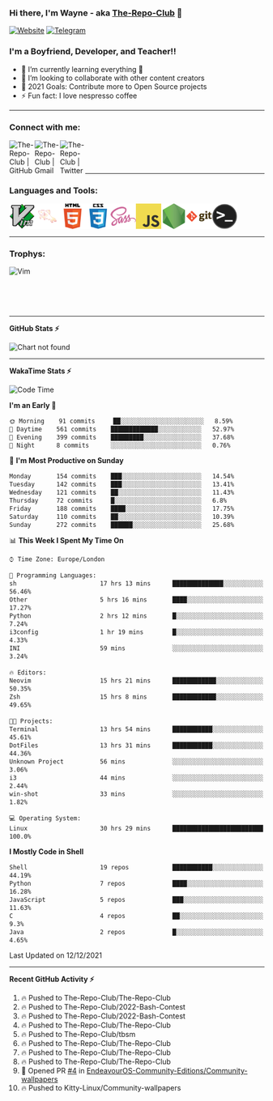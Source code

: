 ### Hi there, I'm Wayne - aka [The-Repo-Club][website] 👋

[![Website](https://img.shields.io/website?label=github.com/The-Repo-Club/&color=orange&style=flat-square&url=https://github.com/The-Repo-Club/)][website]
[![Telegram](https://img.shields.io/badge/Chat%20on-Telegram-orange.svg?color=orange&logo=telegram&style=flat-square)][telegram]

### I'm a Boyfriend, Developer, and Teacher!!

- 🌱 I’m currently learning everything 🤣
- 👯 I’m looking to collaborate with other content creators
- 🥅 2021 Goals: Contribute more to Open Source projects
- ⚡ Fun fact: I love nespresso coffee

---
### Connect with me:

[<img align="left" alt="The-Repo-Club | GitHub" width="50px" src="https://img.icons8.com/nolan/64/github.png" />][website]
[<img align="left" alt="The-Repo-Club | Gmail" width="50px" src="https://img.icons8.com/nolan/64/gmail.png" />][email]
[<img align="left" alt="The-Repo-Club | Twitter" width="50px" src="https://img.icons8.com/nolan/64/telegram-app.png" />][telegram]

[website]: https://github.com/The-Repo-Club/
[email]: mailto:wayne6324@gmail.com
[telegram]: https://t.me/TheRepoClub

<br />
<br />
<br />

---
### Languages and Tools:

<img align="left" alt="Vim" width="50px" src="https://raw.githubusercontent.com/github/explore/80688e429a7d4ef2fca1e82350fe8e3517d3494d/topics/vim/vim.png" />
<img align="left" alt="Fish" width="50px" src="https://raw.githubusercontent.com/github/explore/80688e429a7d4ef2fca1e82350fe8e3517d3494d/topics/fish/fish.png" />
<img align="left" alt="HTML5" width="50px" src="https://raw.githubusercontent.com/github/explore/80688e429a7d4ef2fca1e82350fe8e3517d3494d/topics/html/html.png" />
<img align="left" alt="CSS3" width="50px" src="https://raw.githubusercontent.com/github/explore/80688e429a7d4ef2fca1e82350fe8e3517d3494d/topics/css/css.png" />
<img align="left" alt="Sass" width="50px" src="https://raw.githubusercontent.com/github/explore/80688e429a7d4ef2fca1e82350fe8e3517d3494d/topics/sass/sass.png" />
<img align="left" alt="JavaScript" width="50px" src="https://raw.githubusercontent.com/github/explore/80688e429a7d4ef2fca1e82350fe8e3517d3494d/topics/javascript/javascript.png" />
<img align="left" alt="Node.js" width="50px" src="https://raw.githubusercontent.com/github/explore/80688e429a7d4ef2fca1e82350fe8e3517d3494d/topics/nodejs/nodejs.png" />
<img align="left" alt="Git" width="50px" src="https://raw.githubusercontent.com/github/explore/80688e429a7d4ef2fca1e82350fe8e3517d3494d/topics/git/git.png" />
<img align="left" alt="Terminal" width="50px" src="https://raw.githubusercontent.com/github/explore/80688e429a7d4ef2fca1e82350fe8e3517d3494d/topics/terminal/terminal.png" />

<br />
<br />
<br />

---
### Trophys:

<img align="left" alt="Vim" width="1200px" src="https://github-profile-trophy.vercel.app/?username=The-Repo-Club&theme=dracula&margin-w=8&margin-h=8&column=8" />

---

<br />
<br />
<br />
<br />

---
**GitHub Stats ⚡**

![Chart not found](https://github-readme-stats.vercel.app/api?username=The-Repo-Club&theme=tokyonight&show_icons=true&count_private=true&hide_border=true&include_all_commits=true&custom_title=The-Repo-Club%27s+GitHub+Stats)


---
**WakaTime Stats ⚡**

<!--START_SECTION:waka-->
![Code Time](http://img.shields.io/badge/Code%20Time-289%20hrs%2025%20mins-blue)

**I'm an Early 🐤** 

```text
🌞 Morning    91 commits     ██░░░░░░░░░░░░░░░░░░░░░░░   8.59% 
🌆 Daytime    561 commits    █████████████░░░░░░░░░░░░   52.97% 
🌃 Evening    399 commits    █████████░░░░░░░░░░░░░░░░   37.68% 
🌙 Night      8 commits      ░░░░░░░░░░░░░░░░░░░░░░░░░   0.76%

```
📅 **I'm Most Productive on Sunday** 

```text
Monday       154 commits    ███░░░░░░░░░░░░░░░░░░░░░░   14.54% 
Tuesday      142 commits    ███░░░░░░░░░░░░░░░░░░░░░░   13.41% 
Wednesday    121 commits    ██░░░░░░░░░░░░░░░░░░░░░░░   11.43% 
Thursday     72 commits     █░░░░░░░░░░░░░░░░░░░░░░░░   6.8% 
Friday       188 commits    ████░░░░░░░░░░░░░░░░░░░░░   17.75% 
Saturday     110 commits    ██░░░░░░░░░░░░░░░░░░░░░░░   10.39% 
Sunday       272 commits    ██████░░░░░░░░░░░░░░░░░░░   25.68%

```


📊 **This Week I Spent My Time On** 

```text
⌚︎ Time Zone: Europe/London

💬 Programming Languages: 
sh                       17 hrs 13 mins      ██████████████░░░░░░░░░░░   56.46% 
Other                    5 hrs 16 mins       ████░░░░░░░░░░░░░░░░░░░░░   17.27% 
Python                   2 hrs 12 mins       █░░░░░░░░░░░░░░░░░░░░░░░░   7.24% 
i3config                 1 hr 19 mins        █░░░░░░░░░░░░░░░░░░░░░░░░   4.33% 
INI                      59 mins             ░░░░░░░░░░░░░░░░░░░░░░░░░   3.24%

🔥 Editors: 
Neovim                   15 hrs 21 mins      ████████████░░░░░░░░░░░░░   50.35% 
Zsh                      15 hrs 8 mins       ████████████░░░░░░░░░░░░░   49.65%

🐱‍💻 Projects: 
Terminal                 13 hrs 54 mins      ███████████░░░░░░░░░░░░░░   45.61% 
DotFiles                 13 hrs 31 mins      ███████████░░░░░░░░░░░░░░   44.36% 
Unknown Project          56 mins             ░░░░░░░░░░░░░░░░░░░░░░░░░   3.06% 
i3                       44 mins             ░░░░░░░░░░░░░░░░░░░░░░░░░   2.44% 
win-shot                 33 mins             ░░░░░░░░░░░░░░░░░░░░░░░░░   1.82%

💻 Operating System: 
Linux                    30 hrs 29 mins      █████████████████████████   100.0%

```

**I Mostly Code in Shell** 

```text
Shell                    19 repos            ███████████░░░░░░░░░░░░░░   44.19% 
Python                   7 repos             ████░░░░░░░░░░░░░░░░░░░░░   16.28% 
JavaScript               5 repos             ███░░░░░░░░░░░░░░░░░░░░░░   11.63% 
C                        4 repos             ██░░░░░░░░░░░░░░░░░░░░░░░   9.3% 
Java                     2 repos             █░░░░░░░░░░░░░░░░░░░░░░░░   4.65%

```



 Last Updated on 12/12/2021
<!--END_SECTION:waka-->

---

**Recent GitHub Activity :zap:**

<!--START_SECTION:activity-->
1. 🔥 Pushed to The-Repo-Club/The-Repo-Club
2. 🔥 Pushed to The-Repo-Club/2022-Bash-Contest
3. 🔥 Pushed to The-Repo-Club/2022-Bash-Contest
4. 🔥 Pushed to The-Repo-Club/The-Repo-Club
5. 🔥 Pushed to The-Repo-Club/tbsm
6. 🔥 Pushed to The-Repo-Club/The-Repo-Club
7. 🔥 Pushed to The-Repo-Club/The-Repo-Club
8. 🔥 Pushed to The-Repo-Club/The-Repo-Club
9. 💪 Opened PR [#4](https://github.com/EndeavourOS-Community-Editions/Community-wallpapers/pull/4) in [EndeavourOS-Community-Editions/Community-wallpapers](https://github.com/EndeavourOS-Community-Editions/Community-wallpapers)
10. 🔥 Pushed to Kitty-Linux/Community-wallpapers
<!--END_SECTION:activity-->